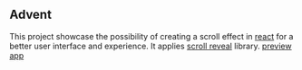 ## Advent

This project showcase the possibility of creating a scroll effect in [react](https://github.com/facebook/create-react-app) for a better user interface and experience. It applies [scroll reveal](https://scrollrevealjs.org) library. [preview app](https://marvelmiles.github.io/advents)
